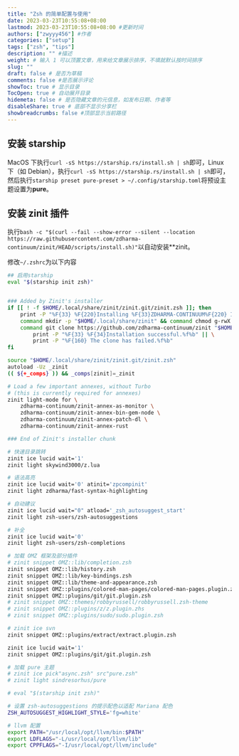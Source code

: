 ```yaml
---
title: "Zsh 的简单配置与使用"
date: 2023-03-23T10:55:08+08:00
lastmod: 2023-03-23T10:55:08+08:00 #更新时间
authors: ["zwyyy456"] #作者
categories: ["setup"]
tags: ["zsh", "tips"]
description: "" #描述
weight: # 输入 1 可以顶置文章，用来给文章展示排序，不填就默认按时间排序
slug: ""
draft: false # 是否为草稿
comments: false #是否展示评论
showToc: true # 显示目录
TocOpen: true # 自动展开目录
hidemeta: false # 是否隐藏文章的元信息，如发布日期、作者等
disableShare: true # 底部不显示分享栏
showbreadcrumbs: false #顶部显示当前路径
---
```

## 安装 starship
MacOS 下执行`curl -sS https://starship.rs/install.sh | sh`即可，Linux 下（如 Debian），执行`curl -sS https://starship.rs/install.sh | sh`即可，然后执行`starship preset pure-preset > ~/.config/starship.toml`将预设主题设置为**pure**。

## 安装 zinit 插件
执行`bash -c "$(curl --fail --show-error --silent --location https://raw.githubusercontent.com/zdharma-continuum/zinit/HEAD/scripts/install.sh)"`以自动安装**zinit。

修改`~/.zshrc`为以下内容
```sh
## 启用starship
eval "$(starship init zsh)"


### Added by Zinit's installer
if [[ ! -f $HOME/.local/share/zinit/zinit.git/zinit.zsh ]]; then
    print -P "%F{33} %F{220}Installing %F{33}ZDHARMA-CONTINUUM%F{220} Initiative Plugin Manager (%F{33}zdharma-continuum/zinit%F{220})…%f"
    command mkdir -p "$HOME/.local/share/zinit" && command chmod g-rwX "$HOME/.local/share/zinit"
    command git clone https://github.com/zdharma-continuum/zinit "$HOME/.local/share/zinit/zinit.git" && \
        print -P "%F{33} %F{34}Installation successful.%f%b" || \
        print -P "%F{160} The clone has failed.%f%b"
fi

source "$HOME/.local/share/zinit/zinit.git/zinit.zsh"
autoload -Uz _zinit
(( ${+_comps} )) && _comps[zinit]=_zinit

# Load a few important annexes, without Turbo
# (this is currently required for annexes)
zinit light-mode for \
    zdharma-continuum/zinit-annex-as-monitor \
    zdharma-continuum/zinit-annex-bin-gem-node \
    zdharma-continuum/zinit-annex-patch-dl \
    zdharma-continuum/zinit-annex-rust

### End of Zinit's installer chunk

# 快速目录跳转
zinit ice lucid wait='1'
zinit light skywind3000/z.lua

# 语法高亮
zinit ice lucid wait='0' atinit='zpcompinit'
zinit light zdharma/fast-syntax-highlighting

# 自动建议
zinit ice lucid wait="0" atload='_zsh_autosuggest_start'
zinit light zsh-users/zsh-autosuggestions

# 补全
zinit ice lucid wait='0'
zinit light zsh-users/zsh-completions

# 加载 OMZ 框架及部分插件
# zinit snippet OMZ::lib/completion.zsh
zinit snippet OMZ::lib/history.zsh
zinit snippet OMZ::lib/key-bindings.zsh
zinit snippet OMZ::lib/theme-and-appearance.zsh
zinit snippet OMZ::plugins/colored-man-pages/colored-man-pages.plugin.zsh
zinit snippet OMZ::plugins/git/git.plugin.zsh
# zinit snippet OMZ::themes/robbyrussell/robbyrussell.zsh-theme
# zinit snippet OMZ::plugins/z/z.plugin.zhs
# zinit snippet OMZ::plugins/sudo/sudo.plugin.zsh

# zinit ice svn
zinit snippet OMZ::plugins/extract/extract.plugin.zsh

zinit ice lucid wait='1'
zinit snippet OMZ::plugins/git/git.plugin.zsh

# 加载 pure 主题
# zinit ice pick"async.zsh" src"pure.zsh"
# zinit light sindresorhus/pure

# eval "$(starship init zsh)"

# 设置 zsh-autosuggestions 的提示配色以适配 Mariana 配色
ZSH_AUTOSUGGEST_HIGHLIGHT_STYLE='fg=white'

# llvm 配置
export PATH="/usr/local/opt/llvm/bin:$PATH"
export LDFLAGS="-L/usr/local/opt/llvm/lib"
export CPPFLAGS="-I/usr/local/opt/llvm/include"

```


